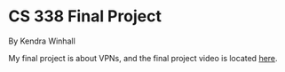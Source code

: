 # CS 338 Final Project

By Kendra Winhall

My final project is about VPNs, and the final project video is located [here](https://drive.google.com/file/d/1jgb3F2a7PeWGmeckMHxNtgtJB9IBXC9B/view?usp=drive_link).